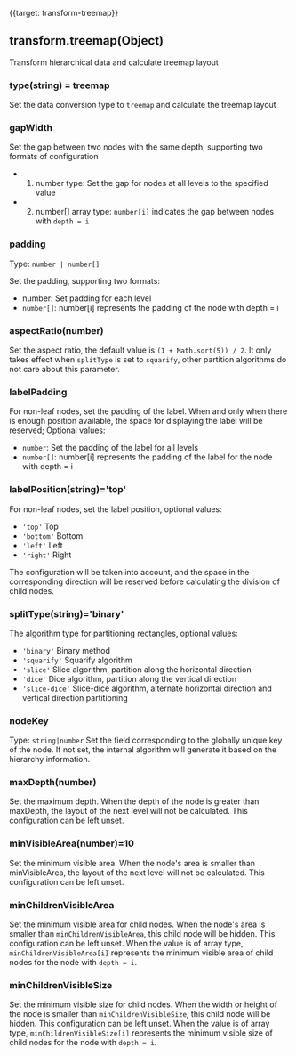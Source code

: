 {{target: transform-treemap}}

## transform.treemap(Object)

Transform hierarchical data and calculate treemap layout

### type(string) = treemap

Set the data conversion type to `treemap` and calculate the treemap layout

### gapWidth

Set the gap between two nodes with the same depth, supporting two formats of configuration

- 1. number type: Set the gap for nodes at all levels to the specified value
- 2. number[] array type: `number[i]` indicates the gap between nodes with `depth = i`

### padding

Type: `number | number[]`

Set the padding, supporting two formats:

- number: Set padding for each level
- `number[]`: number[i] represents the padding of the node with depth = i

### aspectRatio(number)

Set the aspect ratio, the default value is `(1 + Math.sqrt(5)) / 2`. It only takes effect when `splitType` is set to `squarify`, other partition algorithms do not care about this parameter.

### labelPadding

For non-leaf nodes, set the padding of the label. When and only when there is enough position available, the space for displaying the label will be reserved;
Optional values:

- `number`: Set the padding of the label for all levels
- `number[]`: number[i] represents the padding of the label for the node with depth = i

### labelPosition(string)='top'

For non-leaf nodes, set the label position, optional values:

- `'top'` Top
- `'bottom'` Bottom
- `'left'` Left
- `'right'` Right

The configuration will be taken into account, and the space in the corresponding direction will be reserved before calculating the division of child nodes.

### splitType(string)='binary'

The algorithm type for partitioning rectangles, optional values:

- `'binary'` Binary method
- `'squarify'` Squarify algorithm
- `'slice'` Slice algorithm, partition along the horizontal direction
- `'dice'` Dice algorithm, partition along the vertical direction
- `'slice-dice'` Slice-dice algorithm, alternate horizontal direction and vertical direction partitioning

### nodeKey

Type: `string|number`
Set the field corresponding to the globally unique key of the node. If not set, the internal algorithm will generate it based on the hierarchy information.

### maxDepth(number)

Set the maximum depth. When the depth of the node is greater than maxDepth, the layout of the next level will not be calculated. This configuration can be left unset.

### minVisibleArea(number)=10

Set the minimum visible area. When the node's area is smaller than minVisibleArea, the layout of the next level will not be calculated. This configuration can be left unset.

### minChildrenVisibleArea

Set the minimum visible area for child nodes. When the node's area is smaller than `minChildrenVisibleArea`, this child node will be hidden. This configuration can be left unset.
When the value is of array type, `minChildrenVisibleArea[i]` represents the minimum visible area of child nodes for the node with `depth = i`.

### minChildrenVisibleSize

Set the minimum visible size for child nodes. When the width or height of the node is smaller than `minChildrenVisibleSize`, this child node will be hidden. This configuration can be left unset.
When the value is of array type, `minChildrenVisibleSize[i]` represents the minimum visible size of child nodes for the node with `depth = i`.
